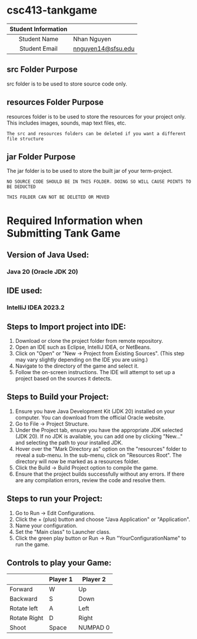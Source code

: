 # csc413-tankgame


| Student Information |                    |
|:-------------------:|--------------------|
|  Student Name       | Nhan Nguyen        |
|  Student Email      | nnguyen14@sfsu.edu |

## src Folder Purpose 
src folder is to be used to store source code only.

## resources Folder Purpose 
resources folder is to be used to store the resources for your project only. This includes images, sounds, map text files, etc.

`The src and resources folders can be deleted if you want a different file structure`

## jar Folder Purpose 
The jar folder is to be used to store the built jar of your term-project.

`NO SOURCE CODE SHOULD BE IN THIS FOLDER. DOING SO WILL CAUSE POINTS TO BE DEDUCTED`

`THIS FOLDER CAN NOT BE DELETED OR MOVED`

# Required Information when Submitting Tank Game

## Version of Java Used: 
### Java 20 (Oracle JDK 20)

## IDE used:
### IntelliJ IDEA 2023.2

## Steps to Import project into IDE: 
1. Download or clone the project folder from remote repository.
2. Open an IDE such as Eclipse, IntelliJ IDEA, or NetBeans.
3. Click on "Open" or "New -> Project from Existing Sources". (This step may vary slightly depending on the IDE you are using.)
4. Navigate to the directory of the game and select it.
5. Follow the on-screen instructions. The IDE will attempt to set up a project based on the sources it detects.

## Steps to Build your Project:
1. Ensure you have Java Development Kit (JDK 20) installed on your computer. You can download from the official Oracle website.
2. Go to File -> Project Structure.
3. Under the Project tab, ensure you have the appropriate JDK selected (JDK 20). If no JDK is available, you can add one by clicking "New..." and selecting the path to your installed JDK.
4. Hover over the "Mark Directory as" option on the "resources" folder to reveal a sub-menu. In the sub-menu, click on "Resources Root". The directory will now be marked as a resources folder.
5. Click the Build -> Build Project option to compile the game.
6. Ensure that the project builds successfully without any errors. If there are any compilation errors, review the code and resolve them.

## Steps to run your Project:
1. Go to Run -> Edit Configurations.
2. Click the + (plus) button and choose "Java Application" or "Application".
3. Name your configuration.
4. Set the "Main class" to Launcher class.
5. Click the green play button or Run -> Run "YourConfigurationName" to run the game.

## Controls to play your Game:

|               | Player 1 | Player 2 |
|---------------|----------|----------|
|  Forward      | W        | Up       |
|  Backward     | S        | Down     |
|  Rotate left  | A        | Left     |
|  Rotate Right | D        | Right    |
|  Shoot        | Space    | NUMPAD 0 |

<!-- you may add more controls if you need to. -->